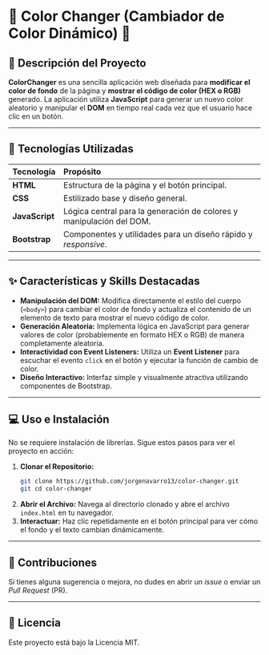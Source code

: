 # 🎨 Color Changer (Cambiador de Color Dinámico) 🌈

## 📝 Descripción del Proyecto

**ColorChanger** es una sencilla aplicación web diseñada para **modificar el color de fondo** de la página y **mostrar el código de color (HEX o RGB)** generado. La aplicación utiliza **JavaScript** para generar un nuevo color aleatorio y manipular el **DOM** en tiempo real cada vez que el usuario hace clic en un botón.

***

## 🚀 Tecnologías Utilizadas

| Tecnología | Propósito |
| :--- | :--- |
| **HTML** | Estructura de la página y el botón principal. |
| **CSS** | Estilizado base y diseño general. |
| **JavaScript** | Lógica central para la generación de colores y manipulación del DOM. |
| **Bootstrap** | Componentes y utilidades para un diseño rápido y *responsive*. |

***

## ✨ Características y Skills Destacadas

* **Manipulación del DOM:** Modifica directamente el estilo del cuerpo (`<body>`) para cambiar el color de fondo y actualiza el contenido de un elemento de texto para mostrar el nuevo código de color.
* **Generación Aleatoria:** Implementa lógica en JavaScript para generar valores de color (probablemente en formato HEX o RGB) de manera completamente aleatoria.
* **Interactividad con Event Listeners:** Utiliza un **Event Listener** para escuchar el evento `click` en el botón y ejecutar la función de cambio de color.
* **Diseño Interactivo:** Interfaz simple y visualmente atractiva utilizando componentes de Bootstrap.

***

## 💻 Uso e Instalación

No se requiere instalación de librerías. Sigue estos pasos para ver el proyecto en acción:

1.  **Clonar el Repositorio:**
    ```bash
    git clone https://github.com/jorgenavarro13/color-changer.git
    git cd color-changer
    ```
2.  **Abrir el Archivo:**
    Navega al directorio clonado y abre el archivo `index.html` en tu navegador.
3.  **Interactuar:**
    Haz clic repetidamente en el botón principal para ver cómo el fondo y el texto cambian dinámicamente.

***

## 🤝 Contribuciones

Si tienes alguna sugerencia o mejora, no dudes en abrir un *issue* o enviar un *Pull Request* (PR).

***

## 📄 Licencia

Este proyecto está bajo la Licencia MIT.
